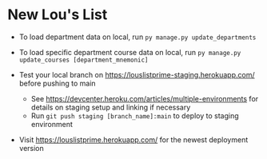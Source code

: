 # New Lou's List  

* To load department data on local, run ```py manage.py update_departments```
* To load specific department course data on local, run ```py manage.py update_courses [department_mnemonic]```
* Test your local branch on <https://louslistprime-staging.herokuapp.com/> before pushing to main
    * See <https://devcenter.heroku.com/articles/multiple-environments> for details on staging setup and linking if necessary
    * Run  ```git push staging [branch_name]:main``` to deploy to staging environment


* Visit <https://louslistprime.herokuapp.com/> for the newest deployment version
